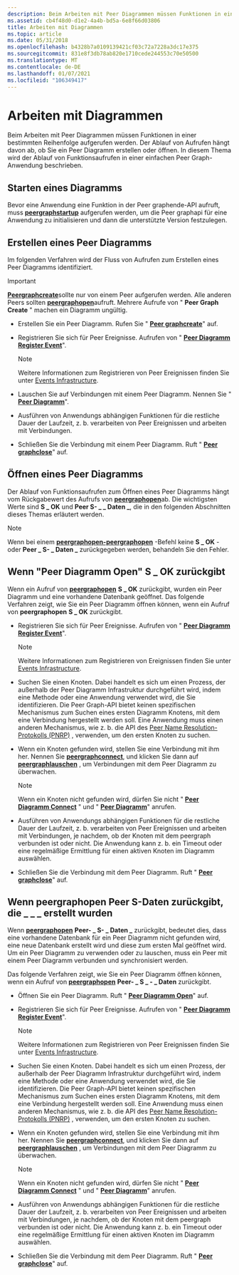 ```yaml
---
description: Beim Arbeiten mit Peer Diagrammen müssen Funktionen in einer bestimmten Reihenfolge aufgerufen werden. Der Ablauf von Aufrufen hängt davon ab, ob Sie ein Peer Diagramm erstellen oder öffnen. In diesem Thema wird der Ablauf von Funktionsaufrufen in einer einfachen Peer Graph-Anwendung beschrieben.
ms.assetid: cb4f48d0-d1e2-4a4b-bd5a-6e8f66d03806
title: Arbeiten mit Diagrammen
ms.topic: article
ms.date: 05/31/2018
ms.openlocfilehash: b4328b7a0109139421cf03c72a7228a3dc17e375
ms.sourcegitcommit: 831e8f3db78ab820e1710cede244553c70e50500
ms.translationtype: MT
ms.contentlocale: de-DE
ms.lasthandoff: 01/07/2021
ms.locfileid: "106349417"
---
```

# <a name="working-with-graphs"></a>Arbeiten mit Diagrammen

Beim Arbeiten mit Peer Diagrammen müssen Funktionen in einer bestimmten Reihenfolge aufgerufen werden. Der Ablauf von Aufrufen hängt davon ab, ob Sie ein Peer Diagramm erstellen oder öffnen. In diesem Thema wird der Ablauf von Funktionsaufrufen in einer einfachen Peer Graph-Anwendung beschrieben.

## <a name="starting-up-a-graph"></a>Starten eines Diagramms

Bevor eine Anwendung eine Funktion in der Peer graphende-API aufruft, muss [**peergraphstartup**](/windows/desktop/api/P2P/nf-p2p-peergraphstartup) aufgerufen werden, um die Peer graphapi für eine Anwendung zu initialisieren und dann die unterstützte Version festzulegen.

## <a name="creating-a-peer-graph"></a>Erstellen eines Peer Diagramms

Im folgenden Verfahren wird der Fluss von Aufrufen zum Erstellen eines Peer Diagramms identifiziert.

> [!IMPORTANT]
> [**Peergraphcreate**](/windows/desktop/api/P2P/nf-p2p-peergraphcreate)sollte nur von einem Peer aufgerufen werden. Alle anderen Peers sollten [**peergraphopen**](/windows/desktop/api/P2P/nf-p2p-peergraphopen)aufruft. Mehrere Aufrufe von " **Peer Graph Create** " machen ein Diagramm ungültig.

 

-   Erstellen Sie ein Peer Diagramm. Rufen Sie " [**Peer graphcreate**](/windows/desktop/api/P2P/nf-p2p-peergraphcreate)" auf.
-   Registrieren Sie sich für Peer Ereignisse. Aufrufen von " [**Peer Diagramm Register Event**](/windows/desktop/api/P2P/nf-p2p-peergraphregisterevent)".
    > [!Note]  
    > Weitere Informationen zum Registrieren von Peer Ereignissen finden Sie unter [Events Infrastructure](peer-events-infrastructure.md).

     

-   Lauschen Sie auf Verbindungen mit einem Peer Diagramm. Nennen Sie " [**Peer Diagramm**](/windows/desktop/api/P2P/nf-p2p-peergraphlisten)".
-   Ausführen von Anwendungs abhängigen Funktionen für die restliche Dauer der Laufzeit, z. b. verarbeiten von Peer Ereignissen und arbeiten mit Verbindungen.
-   Schließen Sie die Verbindung mit einem Peer Diagramm. Ruft " [**Peer graphclose**](/windows/desktop/api/P2P/nf-p2p-peergraphclose)" auf.

## <a name="opening-a-peer-graph"></a>Öffnen eines Peer Diagramms

Der Ablauf von Funktionsaufrufen zum Öffnen eines Peer Diagramms hängt vom Rückgabewert des Aufrufs von [**peergraphopen**](/windows/desktop/api/P2P/nf-p2p-peergraphopen)ab. Die wichtigsten Werte sind **S \_ OK** und **Peer S- \_ \_ Daten \_**, die in den folgenden Abschnitten dieses Themas erläutert werden.

> [!Note]  
> Wenn bei einem [**peergraphopen-peergraphopen**](/windows/desktop/api/P2P/nf-p2p-peergraphopen) -Befehl keine **S \_ OK** -oder **Peer \_ S- \_ Daten \_** zurückgegeben werden, behandeln Sie den Fehler.

 

## <a name="when-peergraphopen-returns-s_ok"></a>Wenn "Peer Diagramm Open" S \_ OK zurückgibt

Wenn ein Aufruf von [**peergraphopen**](/windows/desktop/api/P2P/nf-p2p-peergraphopen) **S \_ OK** zurückgibt, wurden ein Peer Diagramm und eine vorhandene Datenbank geöffnet. Das folgende Verfahren zeigt, wie Sie ein Peer Diagramm öffnen können, wenn ein Aufruf von **peergraphopen** **S \_ OK** zurückgibt.

-   Registrieren Sie sich für Peer Ereignisse. Aufrufen von " [**Peer Diagramm Register Event**](/windows/desktop/api/P2P/nf-p2p-peergraphregisterevent)".
    > [!Note]  
    > Weitere Informationen zum Registrieren von Ereignissen finden Sie unter [Events Infrastructure](peer-events-infrastructure.md).

     

-   Suchen Sie einen Knoten. Dabei handelt es sich um einen Prozess, der außerhalb der Peer Diagramm Infrastruktur durchgeführt wird, indem eine Methode oder eine Anwendung verwendet wird, die Sie identifizieren. Die Peer Graph-API bietet keinen spezifischen Mechanismus zum Suchen eines ersten Diagramm Knotens, mit dem eine Verbindung hergestellt werden soll. Eine Anwendung muss einen anderen Mechanismus, wie z. b. die API des [Peer Name Resolution-Protokolls (PNRP)](pnrp-namespace-provider-api.md) , verwenden, um den ersten Knoten zu suchen.
-   Wenn ein Knoten gefunden wird, stellen Sie eine Verbindung mit ihm her. Nennen Sie [**peergraphconnect**](/windows/desktop/api/P2P/nf-p2p-peergraphconnect), und klicken Sie dann auf [**peergraphlauschen**](/windows/desktop/api/P2P/nf-p2p-peergraphlisten) , um Verbindungen mit dem Peer Diagramm zu überwachen.
    > [!Note]  
    > Wenn ein Knoten nicht gefunden wird, dürfen Sie nicht " [**Peer Diagramm Connect**](/windows/desktop/api/P2P/nf-p2p-peergraphconnect) " und " [**Peer Diagramm**](/windows/desktop/api/P2P/nf-p2p-peergraphlisten)" anrufen.

     

-   Ausführen von Anwendungs abhängigen Funktionen für die restliche Dauer der Laufzeit, z. b. verarbeiten von Peer Ereignissen und arbeiten mit Verbindungen, je nachdem, ob der Knoten mit dem peergraph verbunden ist oder nicht. Die Anwendung kann z. b. ein Timeout oder eine regelmäßige Ermittlung für einen aktiven Knoten im Diagramm auswählen.
-   Schließen Sie die Verbindung mit dem Peer Diagramm. Ruft " [**Peer graphclose**](/windows/desktop/api/P2P/nf-p2p-peergraphclose)" auf.

## <a name="when-peergraphopen-returns-peer_s_data_created"></a>Wenn peergraphopen Peer S-Daten zurückgibt, die \_ \_ \_ erstellt wurden

Wenn [**peergraphopen**](/windows/desktop/api/P2P/nf-p2p-peergraphopen) **Peer- \_ S- \_ Daten \_** zurückgibt, bedeutet dies, dass eine vorhandene Datenbank für ein Peer Diagramm nicht gefunden wird, eine neue Datenbank erstellt wird und diese zum ersten Mal geöffnet wird. Um ein Peer Diagramm zu verwenden oder zu lauschen, muss ein Peer mit einem Peer Diagramm verbunden und synchronisiert werden.

Das folgende Verfahren zeigt, wie Sie ein Peer Diagramm öffnen können, wenn ein Aufruf von [**peergraphopen**](/windows/desktop/api/P2P/nf-p2p-peergraphopen) **Peer- \_ S \_ - \_ Daten** zurückgibt.

-   Öffnen Sie ein Peer Diagramm. Ruft " [**Peer Diagramm Open**](/windows/desktop/api/P2P/nf-p2p-peergraphopen)" auf.
-   Registrieren Sie sich für Peer Ereignisse. Aufrufen von " [**Peer Diagramm Register Event**](/windows/desktop/api/P2P/nf-p2p-peergraphregisterevent)".
    > [!Note]  
    > Weitere Informationen zum Registrieren von Peer Ereignissen finden Sie unter [Events Infrastructure](peer-events-infrastructure.md).

     

-   Suchen Sie einen Knoten. Dabei handelt es sich um einen Prozess, der außerhalb der Peer Diagramm Infrastruktur durchgeführt wird, indem eine Methode oder eine Anwendung verwendet wird, die Sie identifizieren. Die Peer Graph-API bietet keinen spezifischen Mechanismus zum Suchen eines ersten Diagramm Knotens, mit dem eine Verbindung hergestellt werden soll. Eine Anwendung muss einen anderen Mechanismus, wie z. b. die API des [Peer Name Resolution-Protokolls (PNRP)](pnrp-namespace-provider-api.md) , verwenden, um den ersten Knoten zu suchen.
-   Wenn ein Knoten gefunden wird, stellen Sie eine Verbindung mit ihm her. Nennen Sie [**peergraphconnect**](/windows/desktop/api/P2P/nf-p2p-peergraphconnect), und klicken Sie dann auf [**peergraphlauschen**](/windows/desktop/api/P2P/nf-p2p-peergraphlisten) , um Verbindungen mit dem Peer Diagramm zu überwachen.
    > [!Note]  
    > Wenn ein Knoten nicht gefunden wird, dürfen Sie nicht " [**Peer Diagramm Connect**](/windows/desktop/api/P2P/nf-p2p-peergraphconnect) " und " [**Peer Diagramm**](/windows/desktop/api/P2P/nf-p2p-peergraphlisten)" anrufen.

     

-   Ausführen von Anwendungs abhängigen Funktionen für die restliche Dauer der Laufzeit, z. b. verarbeiten von Peer Ereignissen und arbeiten mit Verbindungen, je nachdem, ob der Knoten mit dem peergraph verbunden ist oder nicht. Die Anwendung kann z. b. ein Timeout oder eine regelmäßige Ermittlung für einen aktiven Knoten im Diagramm auswählen.
-   Schließen Sie die Verbindung mit dem Peer Diagramm. Ruft " [**Peer graphclose**](/windows/desktop/api/P2P/nf-p2p-peergraphclose)" auf.

 

 



